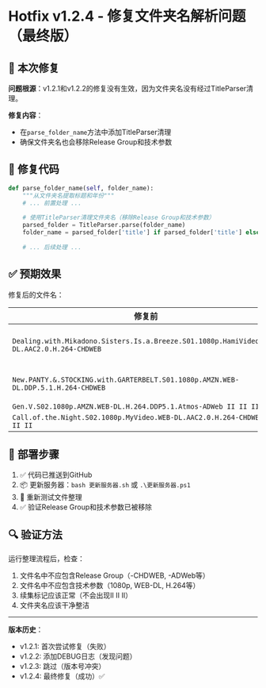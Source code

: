 # Hotfix v1.2.4 - 修复文件夹名解析问题（最终版）

## 🎯 本次修复

**问题根源**：v1.2.1和v1.2.2的修复没有生效，因为文件夹名没有经过TitleParser清理。

**修复内容**：
- 在`parse_folder_name`方法中添加TitleParser清理
- 确保文件夹名也会移除Release Group和技术参数

## 📝 修复代码

```python
def parse_folder_name(self, folder_name):
    """从文件夹名提取标题和年份"""
    # ... 前置处理 ...
    
    # 使用TitleParser清理文件夹名（移除Release Group和技术参数）
    parsed_folder = TitleParser.parse(folder_name)
    folder_name = parsed_folder['title'] if parsed_folder['title'] else folder_name
    
    # ... 后续处理 ...
```

## ✅ 预期效果

修复后的文件名：

| 修复前 | 修复后 |
|--------|--------|
| `Dealing.with.Mikadono.Sisters.Is.a.Breeze.S01.1080p.HamiVideo.WEB-DL.AAC2.0.H.264-CHDWEB` | `Dealing with Mikadono Sisters Is a Breeze` |
| `New.PANTY.&.STOCKING.with.GARTERBELT.S01.1080p.AMZN.WEB-DL.DDP.5.1.H.264-CHDWEB` | `New PANTY & STOCKING with GARTERBELT` |
| `Gen.V.S02.1080p.AMZN.WEB-DL.H.264.DDP5.1.Atmos-ADWeb II II II` | `Gen V` |
| `Call.of.the.Night.S02.1080p.MyVideo.WEB-DL.AAC2.0.H.264-CHDWEB II II II` | `Call of the Night` |

## 🚀 部署步骤

1. ✅ 代码已推送到GitHub
2. 📦 更新服务器：`bash 更新服务器.sh` 或 `.\更新服务器.ps1`
3. 🧪 重新测试文件整理
4. ✅ 验证Release Group和技术参数已被移除

## 🔍 验证方法

运行整理流程后，检查：
1. 文件名中不应包含Release Group（-CHDWEB, -ADWeb等）
2. 文件名中不应包含技术参数（1080p, WEB-DL, H.264等）
3. 续集标记应该正常（不会出现II II II）
4. 文件夹名应该干净整洁

---

**版本历史**：
- v1.2.1: 首次尝试修复（失败）
- v1.2.2: 添加DEBUG日志（发现问题）
- v1.2.3: 跳过（版本号冲突）
- v1.2.4: 最终修复（成功）✅
